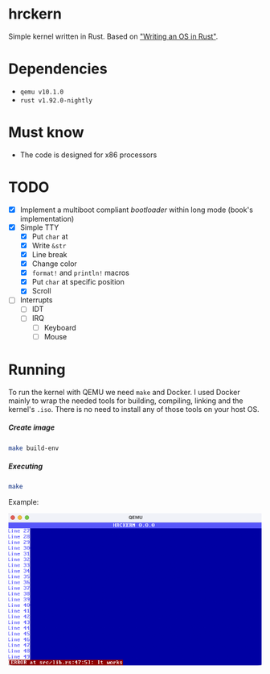 # hrckern

Simple kernel written in Rust. Based on ["Writing an OS in Rust"](https://os.phil-opp.com/).

# Dependencies
- `qemu v10.1.0`
- `rust v1.92.0-nightly`

# Must know
- The code is designed for x86 processors

# TODO
- [x] Implement a multiboot compliant *bootloader* within long mode (book's implementation)
- [x] Simple TTY
  - [x] Put `char` at
  - [x] Write `&str`
  - [x] Line break
  - [x] Change color
  - [x] `format!` and `println!` macros
  - [x] Put `char` at specific position
  - [x] Scroll
- [ ] Interrupts
  - [ ] IDT
  - [ ] IRQ
    - [ ] Keyboard
    - [ ] Mouse

# Running
To run the kernel with QEMU we need `make` and Docker. I used Docker mainly to wrap the needed tools for building, compiling, linking and the kernel's `.iso`. There is no need to install any of those tools on your host OS.

##### Create image
```bash
make build-env
```

##### Executing
```bash
make
```

Example:

![assets/exemplo-kernel.png](assets/exemplo-kernel.png)

